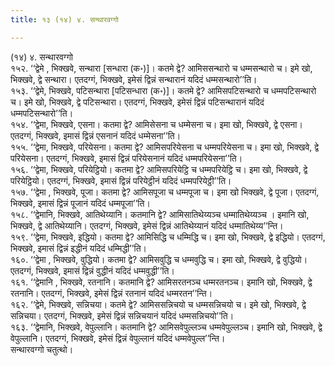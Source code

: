 ```yaml
---
title: १३ (१४) ४. सन्थारवग्गो

---
```

(१४) ४. सन्थारवग्गो  
१५२. ‘‘द्वेमे , भिक्खवे, सन्थारा [सन्धारा (क॰)]। कतमे द्वे? आमिससन्थारो च धम्मसन्थारो च। इमे खो, भिक्खवे, द्वे सन्थारा। एतदग्गं, भिक्खवे, इमेसं द्विन्नं सन्थारानं यदिदं धम्मसन्थारो’’ति।  
१५३. ‘‘द्वेमे, भिक्खवे, पटिसन्थारा [पटिसन्धारा (क॰)]। कतमे द्वे? आमिसपटिसन्थारो च धम्मपटिसन्थारो च। इमे खो, भिक्खवे, द्वे पटिसन्थारा। एतदग्गं, भिक्खवे, इमेसं द्विन्नं पटिसन्थारानं यदिदं धम्मपटिसन्थारो’’ति।  
१५४. ‘‘द्वेमा, भिक्खवे, एसना। कतमा द्वे? आमिसेसना च धम्मेसना च। इमा खो, भिक्खवे, द्वे एसना। एतदग्गं, भिक्खवे, इमासं द्विन्नं एसनानं यदिदं धम्मेसना’’ति।  
१५५. ‘‘द्वेमा, भिक्खवे, परियेसना। कतमा द्वे? आमिसपरियेसना च धम्मपरियेसना च। इमा खो, भिक्खवे, द्वे परियेसना। एतदग्गं, भिक्खवे, इमासं द्विन्नं परियेसनानं यदिदं धम्मपरियेसना’’ति।  
१५६. ‘‘द्वेमा, भिक्खवे, परियेट्ठियो। कतमा द्वे? आमिसपरियेट्ठि च धम्मपरियेट्ठि च। इमा खो, भिक्खवे, द्वे परियेट्ठियो। एतदग्गं, भिक्खवे, इमासं द्विन्नं परियेट्ठीनं यदिदं धम्मपरियेट्ठी’’ति।  
१५७. ‘‘द्वेमा , भिक्खवे, पूजा। कतमा द्वे? आमिसपूजा च धम्मपूजा च। इमा खो भिक्खवे, द्वे पूजा। एतदग्गं, भिक्खवे, इमासं द्विन्नं पूजानं यदिदं धम्मपूजा’’ति।  
१५८. ‘‘द्वेमानि, भिक्खवे, आतिथेय्यानि। कतमानि द्वे? आमिसातिथेय्यञ्च धम्मातिथेय्यञ्च । इमानि खो, भिक्खवे, द्वे आतिथेय्यानि। एतदग्गं, भिक्खवे, इमेसं द्विन्नं आतिथेय्यानं यदिदं धम्मातिथेय्य’’न्ति।  
१५९. ‘‘द्वेमा, भिक्खवे, इद्धियो। कतमा द्वे? आमिसिद्धि च धम्मिद्धि च। इमा खो, भिक्खवे, द्वे इद्धियो। एतदग्गं, भिक्खवे, इमासं द्विन्नं इद्धीनं यदिदं धम्मिद्धी’’ति।  
१६०. ‘‘द्वेमा , भिक्खवे, वुद्धियो। कतमा द्वे? आमिसवुद्धि च धम्मवुद्धि च। इमा खो, भिक्खवे, द्वे वुद्धियो। एतदग्गं, भिक्खवे, इमासं द्विन्नं वुद्धीनं यदिदं धम्मवुद्धी’’ति।  
१६१. ‘‘द्वेमानि , भिक्खवे, रतनानि। कतमानि द्वे? आमिसरतनञ्च धम्मरतनञ्च। इमानि खो, भिक्खवे, द्वे रतनानि। एतदग्गं, भिक्खवे, इमेसं द्विन्नं रतनानं यदिदं धम्मरतन’’न्ति।  
१६२. ‘‘द्वेमे, भिक्खवे, सन्निचया। कतमे द्वे? आमिससन्निचयो च धम्मसन्निचयो च। इमे खो, भिक्खवे, द्वे सन्निचया। एतदग्गं, भिक्खवे, इमेसं द्विन्नं सन्निचयानं यदिदं धम्मसन्निचयो’’ति।  
१६३. ‘‘द्वेमानि, भिक्खवे, वेपुल्लानि। कतमानि द्वे? आमिसवेपुल्लञ्च धम्मवेपुल्लञ्च। इमानि खो, भिक्खवे, द्वे वेपुल्लानि। एतदग्गं, भिक्खवे, इमेसं द्विन्नं वेपुल्लानं यदिदं धम्मवेपुल्ल’’न्ति।  
सन्थारवग्गो चतुत्थो।  